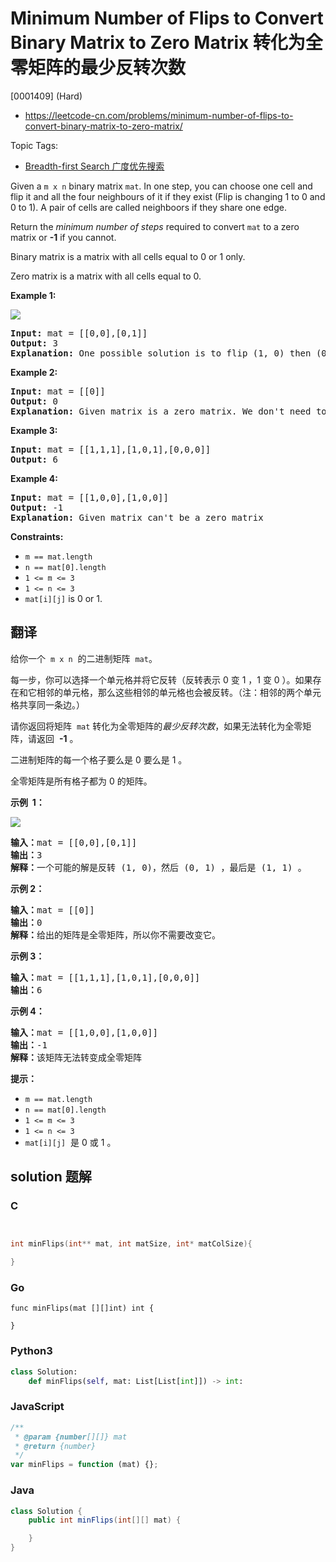 # Minimum Number of Flips to Convert Binary Matrix to Zero Matrix 转化为全零矩阵的最少反转次数

[0001409] (Hard)

- https://leetcode-cn.com/problems/minimum-number-of-flips-to-convert-binary-matrix-to-zero-matrix/

Topic Tags:

- [Breadth-first Search 广度优先搜索](https://leetcode-cn.com/tag/breadth-first-search/)

Given a `m x n` binary matrix `mat`. In one step, you can choose one cell and flip it and all the four neighbours of it if they exist (Flip is changing 1 to 0 and 0 to 1). A pair of cells are called neighboors if they share one edge.

Return the _minimum number of steps_ required to convert `mat` to a zero matrix or **\-1** if you cannot.

Binary matrix is a matrix with all cells equal to 0 or 1 only.

Zero matrix is a matrix with all cells equal to 0.

**Example 1:**

![](https://assets.leetcode.com/uploads/2019/11/28/matrix.png)

<pre><strong>Input:</strong> mat = [[0,0],[0,1]]
<strong>Output:</strong> 3
<strong>Explanation:</strong> One possible solution is to flip (1, 0) then (0, 1) and finally (1, 1) as shown.
</pre>

**Example 2:**

<pre><strong>Input:</strong> mat = [[0]]
<strong>Output:</strong> 0
<strong>Explanation:</strong> Given matrix is a zero matrix. We don't need to change it.
</pre>

**Example 3:**

<pre><strong>Input:</strong> mat = [[1,1,1],[1,0,1],[0,0,0]]
<strong>Output:</strong> 6
</pre>

**Example 4:**

<pre><strong>Input:</strong> mat = [[1,0,0],[1,0,0]]
<strong>Output:</strong> -1
<strong>Explanation:</strong> Given matrix can't be a zero matrix
</pre>

**Constraints:**

- `m == mat.length`
- `n == mat[0].length`
- `1 <= m <= 3`
- `1 <= n <= 3`
- `mat[i][j]` is 0 or 1.

## 翻译

给你一个  `m x n`  的二进制矩阵  `mat`。

每一步，你可以选择一个单元格并将它反转（反转表示 0 变 1 ，1 变 0 ）。如果存在和它相邻的单元格，那么这些相邻的单元格也会被反转。（注：相邻的两个单元格共享同一条边。）

请你返回将矩阵  `mat` 转化为全零矩阵的*最少反转次数*，如果无法转化为全零矩阵，请返回  **\-1** 。

二进制矩阵的每一个格子要么是 0 要么是 1 。

全零矩阵是所有格子都为 0 的矩阵。

**示例  1：**

![](https://assets.leetcode-cn.com/aliyun-lc-upload/uploads/2019/12/13/matrix.png)

<pre><strong>输入：</strong>mat = [[0,0],[0,1]]
<strong>输出：</strong>3
<strong>解释：</strong>一个可能的解是反转 (1, 0)，然后 (0, 1) ，最后是 (1, 1) 。
</pre>

**示例 2：**

<pre><strong>输入：</strong>mat = [[0]]
<strong>输出：</strong>0
<strong>解释：</strong>给出的矩阵是全零矩阵，所以你不需要改变它。
</pre>

**示例 3：**

<pre><strong>输入：</strong>mat = [[1,1,1],[1,0,1],[0,0,0]]
<strong>输出：</strong>6
</pre>

**示例 4：**

<pre><strong>输入：</strong>mat = [[1,0,0],[1,0,0]]
<strong>输出：</strong>-1
<strong>解释：</strong>该矩阵无法转变成全零矩阵
</pre>

**提示：**

- `m == mat.length`
- `n == mat[0].length`
- `1 <= m <= 3`
- `1 <= n <= 3`
- `mat[i][j]`  是 0 或 1 。

## solution 题解

### C

```c


int minFlips(int** mat, int matSize, int* matColSize){

}


```

### Go

```golang
func minFlips(mat [][]int) int {

}
```

### Python3

```python
class Solution:
    def minFlips(self, mat: List[List[int]]) -> int:

```

### JavaScript

```javascript
/**
 * @param {number[][]} mat
 * @return {number}
 */
var minFlips = function (mat) {};
```

### Java

```java
class Solution {
    public int minFlips(int[][] mat) {

    }
}
```
